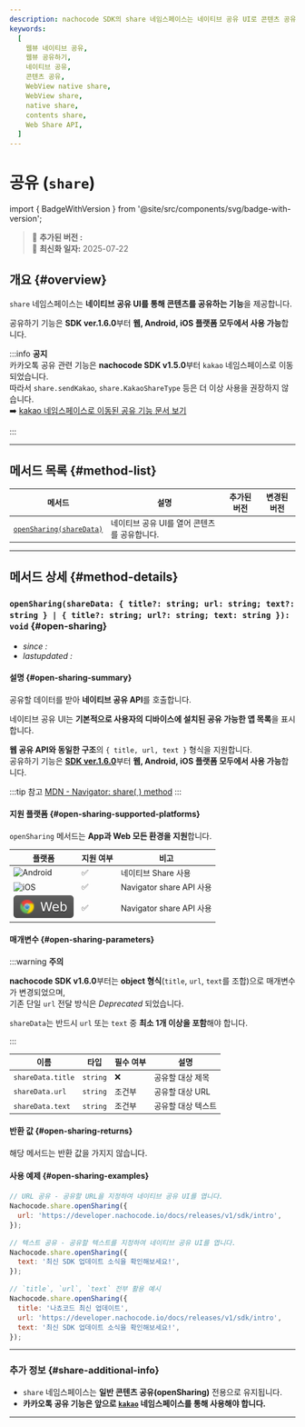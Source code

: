 ```yaml
---
description: nachocode SDK의 share 네임스페이스는 네이티브 공유 UI로 콘텐츠 공유 기능을 손쉽게 제공합니다.
keywords:
  [
    웹뷰 네이티브 공유,
    웹뷰 공유하기,
    네이티브 공유,
    콘텐츠 공유,
    WebView native share,
    WebView share,
    native share,
    contents share,
    Web Share API,
  ]
---
```


# 공유 (`share`)

import { BadgeWithVersion } from '@site/src/components/svg/badge-with-version';

> 🚀 **추가된 버전 :** <BadgeWithVersion type="SDK" version="v1.1.0" link="/docs/releases/v1/sdk/release-v-1-1-0" /> <BadgeWithVersion type="Android" version="v1.1.0" link="/docs/releases/v1/app-source/android/release-v-1-1-0" /> <BadgeWithVersion type="iOS" version="v1.1.0" link="/docs/releases/v1/app-source/ios/release-v-1-1-0" />  
> 🔔 **최신화 일자:** 2025-07-22

## **개요** {#overview}

`share` 네임스페이스는 **네이티브 공유 UI를 통해 콘텐츠를 공유하는 기능**을 제공합니다.

공유하기 기능은 **SDK ver.1.6.0**부터 **웹, Android, iOS 플랫폼 모두에서 사용 가능**합니다.

:::info **공지**  
카카오톡 공유 관련 기능은 **nachocode SDK v1.5.0**부터 `kakao` 네임스페이스로 이동되었습니다.  
따라서 `share.sendKakao`, `share.KakaoShareType` 등은 더 이상 사용을 권장하지 않습니다.  
➡️ [kakao 네임스페이스로 이동된 공유 기능 문서 보기](./kakao#share)

:::

---

## **메서드 목록** {#method-list}

| 메서드                                    | 설명                                         | 추가된 버전                                                                                   | 변경된 버전                                                                                   |
| ----------------------------------------- | -------------------------------------------- | --------------------------------------------------------------------------------------------- | --------------------------------------------------------------------------------------------- |
| [`openSharing(shareData)`](#open-sharing) | 네이티브 공유 UI를 열어 콘텐츠를 공유합니다. | <BadgeWithVersion type="SDK" version="v1.1.0" link="/docs/releases/v1/sdk/release-v-1-1-0" /> | <BadgeWithVersion type="SDK" version="v1.6.0" link="/docs/releases/v1/sdk/release-v-1-6-0" /> |

---

## **메서드 상세** {#method-details}

### **`openSharing(shareData: { title?: string; url: string; text?: string } | { title?: string; url?: string; text: string }): void`** {#open-sharing}

- _since :_ <BadgeWithVersion type="SDK" version="v1.1.0" link="/docs/releases/v1/sdk/release-v-1-1-0" />
- _lastupdated :_ <BadgeWithVersion type="SDK" version="v1.6.0" link="/docs/releases/v1/sdk/release-v-1-6-0" />

#### 설명 {#open-sharing-summary}

공유할 데이터를 받아 **네이티브 공유 API**를 호출합니다.

네이티브 공유 UI는 **기본적으로 사용자의 디바이스에 설치된 공유 가능한 앱 목록**을 표시합니다.

**웹 공유 API와 동일한 구조**의 `{ title, url, text }` 형식을 지원합니다.  
공유하기 기능은 [**SDK ver.1.6.0**](/docs/releases/v1/sdk/release-v-1-6-0)부터 **웹, Android, iOS 플랫폼 모두에서 사용 가능**합니다.

:::tip 참고
[MDN - Navigator: share( ) method](https://developer.mozilla.org/en-US/docs/Web/API/Navigator/share)
:::

#### 지원 플랫폼 {#open-sharing-supported-platforms}

`openSharing` 메서드는 **App과 Web 모든 환경을 지원**합니다.

| 플랫폼                                                             | 지원 여부 | 비고                     |
| ------------------------------------------------------------------ | --------- | ------------------------ |
| ![Android](https://img.shields.io/badge/Android-gray?logo=android) | ✅        | 네이티브 Share 사용      |
| ![iOS](https://img.shields.io/badge/iOS-gray?logo=apple)           | ✅        | Navigator share API 사용 |
| ![Web](/img/docs/chrome-badge.svg)                                 | ✅        | Navigator share API 사용 |

#### 매개변수 {#open-sharing-parameters}

:::warning **주의**

**nachocode SDK v1.6.0**부터는 **object 형식**(`title`, `url`, `text`를 조합)으로 매개변수가 변경되었으며,  
기존 단일 `url` 전달 방식은 _Deprecated_ 되었습니다.

`shareData`는 반드시 `url` 또는 `text` 중 **최소 1개 이상을 포함**해야 합니다.

:::

| 이름              | 타입     | 필수 여부 | 설명               |
| ----------------- | -------- | --------- | ------------------ |
| `shareData.title` | `string` | ❌        | 공유할 대상 제목   |
| `shareData.url`   | `string` | 조건부    | 공유할 대상 URL    |
| `shareData.text`  | `string` | 조건부    | 공유할 대상 텍스트 |

#### 반환 값 {#open-sharing-returns}

해당 메서드는 반환 값을 가지지 않습니다.

#### 사용 예제 {#open-sharing-examples}

```javascript
// URL 공유 - 공유할 URL을 지정하여 네이티브 공유 UI를 엽니다.
Nachocode.share.openSharing({
  url: 'https://developer.nachocode.io/docs/releases/v1/sdk/intro',
});
```

```javascript
// 텍스트 공유 - 공유할 텍스트를 지정하여 네이티브 공유 UI를 엽니다.
Nachocode.share.openSharing({
  text: '최신 SDK 업데이트 소식을 확인해보세요!',
});
```

```javascript
// `title`, `url`, `text` 전부 활용 예시
Nachocode.share.openSharing({
  title: '나쵸코드 최신 업데이트',
  url: 'https://developer.nachocode.io/docs/releases/v1/sdk/intro',
  text: '최신 SDK 업데이트 소식을 확인해보세요!',
});
```

---

### **추가 정보** {#share-additional-info}

- `share` 네임스페이스는 **일반 콘텐츠 공유(openSharing)** 전용으로 유지됩니다.
- **카카오톡 공유 기능은 앞으로 [`kakao`](/docs/sdk/namespaces/kakao) 네임스페이스를 통해 사용해야 합니다.**

---
